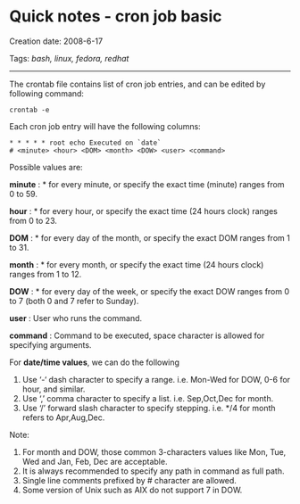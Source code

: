 # Quick notes - cron job basic

Creation date: 2008-6-17

Tags: *bash, linux, fedora, redhat*

---


The crontab file contains list of cron job entries, and can be edited by following command:
```
crontab -e
```

Each cron job entry will have the following columns:
```
* * * * * root echo Executed on `date`
# <minute> <hour> <DOM> <month> <DOW> <user> <command>
```

Possible values are:

**minute** : * for every minute, or specify the exact time (minute) ranges from 0 to 59.

**hour** : * for every hour, or specify the exact time (24 hours clock) ranges from 0 to 23.

**DOM** : * for every day of the month, or specify the exact DOM ranges from 1 to 31.

**month** : * for every month, or specify the exact time (24 hours clock) ranges from 1 to 12.

**DOW** : * for every day of the week, or specify the exact DOW ranges from 0 to 7 (both 0 and 7 
  refer to Sunday).

**user** : User who runs the command.

**command** : Command to be executed, space character is allowed for specifying arguments.

For **date/time values**, we can do the following
1. Use ‘-‘ dash character to specify a range. i.e. Mon-Wed for DOW, 0-6 for hour, and similar.
1. Use ‘,’ comma character to specify a list. i.e. Sep,Oct,Dec for month.
1. Use ‘/’ forward slash character to specify stepping. i.e. */4 for month refers to Apr,Aug,Dec.

Note:
1. For month and DOW, those common 3-characters values like Mon, Tue, Wed and Jan, Feb, Dec are 
  acceptable.
1. It is always recommended to specify any path in command as full path.
1. Single line comments prefixed by # character are allowed.
1. Some version of Unix such as AIX do not support 7 in DOW.
